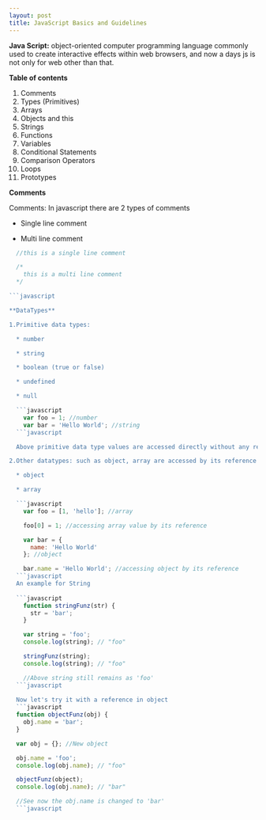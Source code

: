 ```yaml
---
layout: post
title: JavaScript Basics and Guidelines
---
```


**Java Script:**
object-oriented computer programming language commonly used to create interactive effects within web browsers, and now a days js is not only for web other than that.

**Table of contents**

  1. Comments
  2. Types (Primitives)
  3. Arrays
  4. Objects and this
  5. Strings
  6. Functions
  7. Variables
  8. Conditional Statements
  9. Comparison Operators
  10. Loops
  11. Prototypes

**Comments**

Comments: In javascript there are 2 types of comments
  * Single line comment

  * Multi line comment

  ```javascript
    //this is a single line comment

    /*
      this is a multi line comment
    */
  
  ```javascript

**DataTypes**

  1.Primitive data types:

    * number

    * string

    * boolean (true or false)

    * undefined

    * null

    ```javascript
      var foo = 1; //number
      var bar = 'Hello World'; //string
    ```javascript

    Above primitive data type values are accessed directly without any reference.

  2.Other datatypes: such as object, array are accessed by its reference

    * object

    * array

    ```javascript
      var foo = [1, 'hello']; //array

      foo[0] = 1; //accessing array value by its reference

      var bar = {
        name: 'Hello World' 
      }; //object

      bar.name = 'Hello World'; //accessing object by its reference
    ```javascript
    An example for String
    
    ```javascript
      function stringFunz(str) {
        str = 'bar';
      }

      var string = 'foo';
      console.log(string); // "foo"

      stringFunz(string);
      console.log(string); // "foo"

      //Above string still remains as 'foo'
    ```javascript
    
    Now let's try it with a reference in object
    ```javascript
    function objectFunz(obj) {
      obj.name = 'bar';
    }

    var obj = {}; //New object

    obj.name = 'foo';
    console.log(obj.name); // "foo"

    objectFunz(object);
    console.log(obj.name); // "bar"

    //See now the obj.name is changed to 'bar'
    ```javascript





